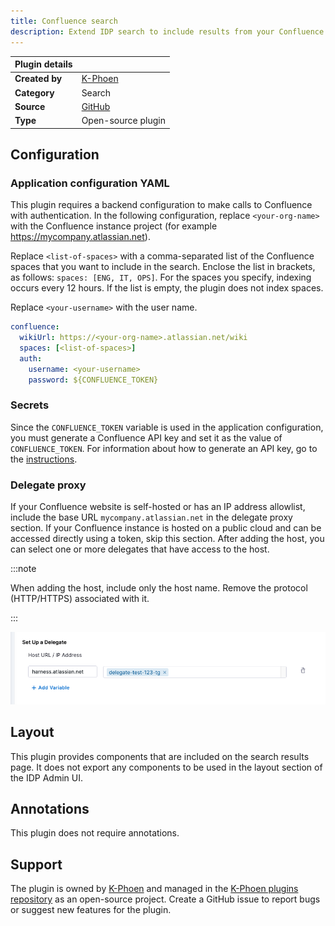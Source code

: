 ```yaml
---
title: Confluence search
description: Extend IDP search to include results from your Confluence pages.
---
```


| Plugin details |                                      |
| -------------- |--------------------------------------|
| **Created by** | [K-Phoen](https://github.com/K-Phoen) |
| **Category**   | Search                               |
| **Source**     | [GitHub](https://github.com/K-Phoen/backstage-plugin-confluence/tree/main/plugins/search-confluence-backend)                           |
| **Type**       | Open-source plugin                   |

## Configuration

### Application configuration YAML

This plugin requires a backend configuration to make calls to Confluence with authentication. In the following configuration, replace `<your-org-name>` with the Confluence instance project (for example https://mycompany.atlassian.net). 

Replace `<list-of-spaces>` with a comma-separated list of the Confluence spaces that you want to include in the search. Enclose the list in brackets, as follows: `spaces: [ENG, IT, OPS]`. For the spaces you specify, indexing occurs every 12 hours. If the list is empty, the plugin does not index spaces. 

Replace  `<your-username>` with the user name. 

```yaml
confluence:
  wikiUrl: https://<your-org-name>.atlassian.net/wiki
  spaces: [<list-of-spaces>]
  auth:
    username: <your-username>
    password: ${CONFLUENCE_TOKEN}
```

### Secrets

Since the `CONFLUENCE_TOKEN` variable is used in the application configuration, you must generate a Confluence API key and set it as the value of `CONFLUENCE_TOKEN`. For information about how to generate an API key, go to the [instructions](https://support.atlassian.com/atlassian-account/docs/manage-api-tokens-for-your-atlassian-account/).

### Delegate proxy

If your Confluence website is self-hosted or has an IP address allowlist, include the base URL `mycompany.atlassian.net` in the delegate proxy section. If your Confluence instance is hosted on a public cloud and can be accessed directly using a token, skip this section.
After adding the host, you can select one or more delegates that have access to the host.

:::note

When adding the host, include only the host name. Remove the protocol (HTTP/HTTPS) associated with it.

:::

![](./static/confluence-delegate-proxy.png)

## Layout

This plugin provides components that are included on the search results page. It does not export any components to be used in the layout section of the IDP Admin UI.

## Annotations

This plugin does not require annotations.

## Support

The plugin is owned by [K-Phoen](https://github.com/K-Phoen) and managed in the [K-Phoen plugins repository](https://github.com/K-Phoen/backstage-plugin-confluence) as an open-source project. Create a GitHub issue to report bugs or suggest new features for the plugin.
